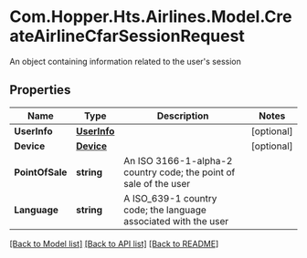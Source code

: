 # Com.Hopper.Hts.Airlines.Model.CreateAirlineCfarSessionRequest
An object containing information related to the user's session

## Properties

Name | Type | Description | Notes
------------ | ------------- | ------------- | -------------
**UserInfo** | [**UserInfo**](UserInfo.md) |  | [optional] 
**Device** | [**Device**](Device.md) |  | [optional] 
**PointOfSale** | **string** | An ISO 3166-1-alpha-2 country code; the point of sale of the user | 
**Language** | **string** | A ISO_639-1 country code; the language associated with the user | 

[[Back to Model list]](../README.md#documentation-for-models) [[Back to API list]](../README.md#documentation-for-api-endpoints) [[Back to README]](../README.md)

